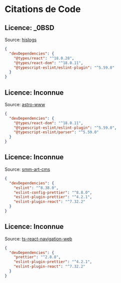 # Citations de Code

## Licence: \_0BSD

Source: [hislogs](https://github.com/sjsjsj1246/hislogs/tree/c2cd38918fb50ce3936c75ec3868d5e08744b6b3/content/vite/index.md)

```json
{
  "devDependencies": {
    "@types/react": "^18.0.28",
    "@types/react-dom": "^18.0.11",
    "@typescript-eslint/eslint-plugin": "^5.59.0"
  }
}
```

## Licence: Inconnue

Source: [astro-www](https://github.com/RocketCommunicationsInc/astro-www/tree/e00f4885902c7b0caa54af1512e7fa176884a8c7/src/pages/patterns/table/index.md)

```json
{
  "devDependencies": {
    "@types/react-dom": "^18.0.11",
    "@typescript-eslint/eslint-plugin": "^5.59.0",
    "@typescript-eslint/parser": "^5.59.0"
  }
}
```

## Licence: Inconnue

Source: [smm-art-cms](https://github.com/rasult22/smm-art-cms/tree/105e3fa7dddda647dfba1564fcc15b1defd3bc1f/build/main.53ec2312.js)

```json
{
  "devDependencies": {
    "eslint": "^8.38.0",
    "eslint-config-prettier": "^8.8.0",
    "eslint-plugin-prettier": "^4.2.1",
    "eslint-plugin-react": "^7.32.2"
  }
}
```

## Licence: Inconnue

Source: [ts-react-navigation-web](https://github.com/lzbgithubcode/ts-react-navigation-web/tree/6c132e641396085b04927327ee8b36f10188100d/doc/CHANGELOG.md)

```json
{
  "devDependencies": {
    "prettier": "^2.8.8",
    "eslint-plugin-prettier": "^4.2.1",
    "eslint-plugin-react": "^7.32.2"
  }
}
```
